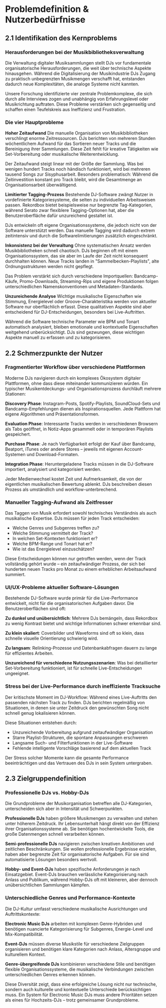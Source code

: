 # Problemdefinition & Nutzerbedürfnisse

## 2.1 Identifikation des Kernproblems

### Herausforderungen bei der Musikbibliotheksverwaltung

Die Verwaltung digitaler Musiksammlungen stellt DJs vor fundamentale organisatorische Herausforderungen, die weit über technische Aspekte hinausgehen. Während die Digitalisierung der Musikindustrie DJs Zugang zu praktisch unbegrenzten Musikmengen verschafft hat, entstanden dadurch neue Komplexitäten, die analoge Systeme nicht kannten.

Unsere Forschung identifizierte vier zentrale Problemkomplexe, die sich durch alle Interviews zogen und unabhängig von Erfahrungslevel oder Musikrichtung auftraten. Diese Probleme verstärken sich gegenseitig und schaffen einen Teufelskreis aus Ineffizienz und Frustration.

### Die vier Hauptprobleme

**Hoher Zeitaufwand**
Die manuelle Organisation von Musikbibliotheken verschlingt enorme Zeitressourcen. DJs berichten von mehreren Stunden wöchentlichem Aufwand für das Sortieren neuer Tracks und die Bereinigung ihrer Sammlungen. Diese Zeit fehlt für kreative Tätigkeiten wie Set-Vorbereitung oder musikalische Weiterentwicklung.

Der Zeitaufwand steigt linear mit der Größe der Sammlung. Was bei wenigen hundert Tracks noch händisch funktioniert, wird bei mehreren tausend Songs zur Sisyphusarbeit. Besonders problematisch: Während die Zeitinvestition konstant pro Track bleibt, wird die Gesamtmenge an Organisationsarbeit überwältigend.

**Limitierter Tagging-Prozess**
Bestehende DJ-Software zwängt Nutzer in vordefinierte Kategoriesysteme, die selten zu individuellen Arbeitsweisen passen. Rekordbox bietet beispielsweise nur begrenzte Tag-Kategorien, während Serato zwar flexiblere Tagging-Optionen hat, aber die Benutzeroberfläche dafür unzureichend gestaltet ist.

DJs entwickeln oft eigene Organisationssysteme, die jedoch nicht von der Software unterstützt werden. Das manuelle Tagging wird dadurch extrem zeitintensiv und durch die Softwarelimitierungen zusätzlich eingeschränkt.

**Inkonsistenz bei der Verwaltung**
Ohne systematischen Ansatz werden Musikbibliotheken schnell chaotisch. DJs beginnen oft mit einem Organisationssystem, das sie aber im Laufe der Zeit nicht konsequent durchhalten können. Neue Tracks landen in "Sammelbecken-Playlists", alte Ordnungsstrukturen werden nicht gepflegt.

Das Problem verstärkt sich durch verschiedene Importquellen: Bandcamp-Käufe, Promo-Downloads, Streaming-Rips und eigene Produktionen folgen unterschiedlichen Namenskonventionen und Metadaten-Standards.

**Unzureichende Analyse**
Wichtige musikalische Eigenschaften wie Stimmung, Energielevel oder Groove-Charakteristika werden von aktueller Software nur oberflächlich erfasst. Diese qualitativen Aspekte sind aber entscheidend für DJ-Entscheidungen, besonders bei Live-Auftritten.

Während die Software technische Parameter wie BPM und Tonart automatisch analysiert, bleiben emotionale und kontextuelle Eigenschaften weitgehend unberücksichtigt. DJs sind gezwungen, diese wichtigen Aspekte manuell zu erfassen und zu kategorisieren.

## 2.2 Schmerzpunkte der Nutzer

### Fragmentierter Workflow über verschiedene Plattformen

Moderne DJs navigieren durch ein komplexes Ökosystem digitaler Plattformen, ohne dass diese miteinander kommunizieren würden. Ein typischer Musikentdeckungs- und Organisationsprozess durchläuft mehrere Stationen:

**Discovery Phase**: Instagram-Posts, Spotify-Playlists, SoundCloud-Sets und Bandcamp-Empfehlungen dienen als Inspirationsquellen. Jede Plattform hat eigene Algorithmen und Präsentationsformen.

**Evaluation Phase**: Interessante Tracks werden in verschiedenen Browsern als Tabs geöffnet, in Notiz-Apps gesammelt oder in temporären Playlists gespeichert.

**Purchase Phase**: Je nach Verfügbarkeit erfolgt der Kauf über Bandcamp, Beatport, iTunes oder andere Stores – jeweils mit eigenen Account-Systemen und Download-Formaten.

**Integration Phase**: Heruntergeladene Tracks müssen in die DJ-Software importiert, analysiert und kategorisiert werden.

Jeder Medienwechsel kostet Zeit und Aufmerksamkeit, die von der eigentlichen musikalischen Bewertung ablenkt. DJs beschreiben diesen Prozess als umständlich und workflow-unterbrechend.

### Manueller Tagging-Aufwand als Zeitfresser

Das Taggen von Musik erfordert sowohl technisches Verständnis als auch musikalische Expertise. DJs müssen für jeden Track entscheiden:

- Welche Genres und Subgenres treffen zu?
- Welche Stimmung vermittelt der Track?
- In welchen Set-Kontexten funktioniert er?
- Welche BPM-Range und Tonart hat er?
- Wie ist das Energielevel einzuschätzen?

Diese Entscheidungen können nur getroffen werden, wenn der Track vollständig gehört wurde – ein zeitaufwändiger Prozess, der sich bei hunderten neuen Tracks pro Monat zu einem erheblichen Arbeitsaufwand summiert.

### UI/UX-Probleme aktueller Software-Lösungen

Bestehende DJ-Software wurde primär für die Live-Performance entwickelt, nicht für die organisatorischen Aufgaben davor. Die Benutzeroberflächen sind oft:

**Zu dunkel und unübersichtlich**: Mehrere DJs bemängeln, dass Rekordbox zu wenig Kontrast bietet und wichtige Informationen schwer erkennbar sind.

**Zu klein skaliert**: Coverbilder und Waveforms sind oft so klein, dass schnelle visuelle Orientierung schwierig wird.

**Zu langsam**: Relinking-Prozesse und Datenbankabfragen dauern zu lange für effizientes Arbeiten.

**Unzureichend für verschiedene Nutzungsszenarien**: Was bei detaillierter Set-Vorbereitung funktioniert, ist für schnelle Live-Entscheidungen ungeeignet.

### Stress bei der Live-Performance durch ineffiziente Tracksuche

Der kritischste Moment im DJ-Workflow: Während eines Live-Auftritts den passenden nächsten Track zu finden. DJs berichten regelmäßig von Situationen, in denen sie unter Zeitdruck den gewünschten Song nicht schnell genug lokalisieren können.

Diese Situationen entstehen durch:
- Unzureichende Vorbereitung aufgrund zeitaufwändiger Organisation
- Starre Playlist-Strukturen, die spontane Anpassungen erschweren
- Langsame Such- und Filterfunktionen in der Live-Software
- Fehlende intelligente Vorschläge basierend auf dem aktuellen Track

Der Stress solcher Momente kann die gesamte Performance beeinträchtigen und das Vertrauen des DJs in sein System untergraben.

## 2.3 Zielgruppendefinition

### Professionelle DJs vs. Hobby-DJs

Die Grundprobleme der Musikorganisation betreffen alle DJ-Kategorien, unterscheiden sich aber in Intensität und Schwerpunkten.

**Professionelle DJs** haben größere Musikmengen zu verwalten und stehen unter höherem Zeitdruck. Ihr Lebensunterhalt hängt direkt von der Effizienz ihrer Organisationssysteme ab. Sie benötigen hochentwickelte Tools, die große Datenmengen schnell verarbeiten können.

**Semi-professionelle DJs** navigieren zwischen kreativen Ambitionen und zeitlichen Beschränkungen. Sie wollen professionelle Ergebnisse erzielen, haben aber begrenzte Zeit für organisatorische Aufgaben. Für sie sind automatisierte Lösungen besonders wertvoll.

**Hobby- und Event-DJs** haben spezifische Anforderungen je nach Einsatzgebiet. Event-DJs brauchen verlässliche Kategorisierung nach Anlass und Publikum, während Hobby-DJs oft mit kleineren, aber dennoch unübersichtlichen Sammlungen kämpfen.

### Unterschiedliche Genres und Performance-Kontexte

Die DJ-Kultur umfasst verschiedene musikalische Ausrichtungen und Auftrittskontexte:

**Electronic Music DJs** arbeiten mit komplexen Genre-Hybriden und benötigen nuancierte Kategorisierung für Subgenres, Energie-Level und Mix-Kompatibilität.

**Event-DJs** müssen diverse Musikstile für verschiedene Zielgruppen organisieren und benötigen klare Kategorien nach Anlass, Altersgruppe und kulturellem Kontext.

**Genre-übergreifende DJs** kombinieren verschiedene Stile und benötigen flexible Organisationssysteme, die musikalische Verbindungen zwischen unterschiedlichen Genres erkennen können.

Diese Diversität zeigt, dass eine erfolgreiche Lösung nicht nur technische, sondern auch kulturelle und kontextuelle Unterschiede berücksichtigen muss. Ein System für Electronic Music DJs muss andere Prioritäten setzen als eines für Hochzeits-DJs – trotz gemeinsamer Grundprobleme. 